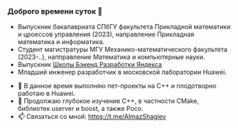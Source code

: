 ### Доброго времени суток 👋

* Выпускник бакалавриата СПбГУ факультета Прикладной математики и цроессов управления (2023), направление Прикладная математика и информатика. 
* Студент магистратуры МГУ Механико-математического факультета (2023-..), напправление Математика и компьютерные науки.
* Выпускник [Школы Бэкенд Разработки Яндекса](https://yandex.ru/yaintern/schools/backend)
* Младший инженер разработчик в московской лаборатории Huawei.
- 🔭 В данное время выполняю пет-проекты на C++ и плодотворно работаю в Huawei.
- 🌱 Продолжаю глубокое изучение C++, в частности CMake, библиотек userver и boost, а также Poco.
- 📫 Связаться со мной: https://t.me/AlmazShagiev
<!--
**bashkirian/bashkirian** is a ✨ _special_ ✨ repository because its `README.md` (this file) appears on your GitHub profile.
-->
